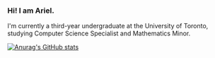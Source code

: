 ### Hi! I am Ariel.

<!--
**arielchen07/arielchen07** is a ✨ _special_ ✨ repository because its `README.md` (this file) appears on your GitHub profile.

Here are some ideas to get you started:

- 🔭 I’m currently working on ...
- 🌱 I’m currently learning ...
- 👯 I’m looking to collaborate on ...
- 🤔 I’m looking for help with ...
- 💬 Ask me about ...
- 📫 How to reach me: ...
- 😄 Pronouns: ...
- ⚡ Fun fact: ...
-->

I'm currently a third-year undergraduate at the University of Toronto, studying Computer Science Specialist and Mathematics Minor.

[![Anurag's GitHub stats](https://github-readme-stats.vercel.app/api?username=arielchen07)](https://github.com/anuraghazra/github-readme-stats)
